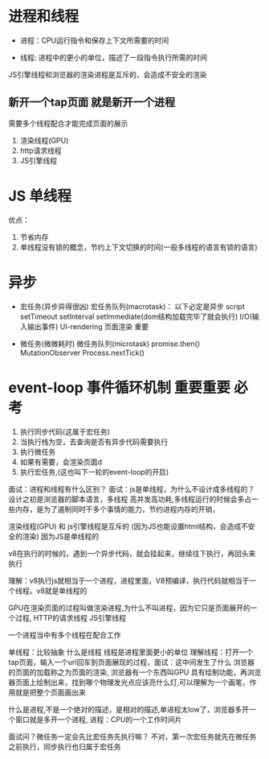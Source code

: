 # 进程和线程

- 进程：CPU运行指令和保存上下文所需要的时间

- 线程: 进程中的更小的单位，描述了一段指令执行所需的时间

JS引擎线程和浏览器的渲染进程是互斥的，会造成不安全的渲染

## 新开一个tap页面 就是新开一个进程
需要多个线程配合才能完成页面的展示
1. 渲染线程(GPU)
2. http请求线程
3. JS引擎线程

# JS 单线程
优点：
1. 节省内存
2. 单线程没有锁的概念，节约上下文切换的时间(一般多线程的语言有锁的语言)

# 异步
- 宏任务(异步异得很凶)
    宏任务队列(macrotask)：
    以下必定是异步
    script
    setTimeout
    setInterval
    setImmediate(dom结构加载完毕了就会执行)
    I/O(输入输出事件)
    UI-rendering 页面渲染 重要

- 微任务(微微耗时)
    微任务队列(microtask)
    promise.then()
    MutationObserver
    Process.nextTick()

# event-loop 事件循环机制 重要重要 必考
1. 执行同步代码(这属于宏任务)
2. 当执行栈为空，去查询是否有异步代码需要执行
3. 执行微任务
4. 如果有需要，会渲染页面d
5. 执行宏任务,(这也叫下一轮的event-loop的开启)

面试：进程和线程有什么区别？
面试：js是单线程，为什么不设计成多线程的？
设计之初是浏览器的脚本语言，多线程 高并发高功耗,多线程运行的时候会多占一些内存，是为了遏制同时干多个事情的能力，节约进程内存的开销，

渲染线程(GPU) 和 js引擎线程是互斥的 (因为JS也能设置html结构，会造成不安全的渲染)
因为JS是单线程的

v8在执行的时候的，遇到一个异步代码，就会挂起来，继续往下执行，再回头来执行

理解：v8执行js就相当于一个进程，进程里面，V8预编译，执行代码就相当于一个线程。v8就是单线程的

GPU在渲染页面的过程叫做渲染进程,为什么不叫进程，因为它只是页面展开的一个过程,
HTTP的请求线程
JS引擎线程

一个进程当中有多个线程在配合工作

单线程：比较抽象
什么是线程
线程是进程里面更小的单位
理解线程：打开一个tap页面，输入一个url回车到页面展现的过程，面试：这中间发生了什么
浏览器的页面的加载称之为页面的渲染,
浏览器有一个东西叫GPU 具有绘制功能，再浏览器页面上绘制出来，找到哪个物理发光点应该亮什么灯,可以理解为一个画笔，作用就是把整个页面画出来

什么是进程,不是一个绝对的描述，是相对的描述,单进程太low了，浏览器多开一个窗口就是多开一个进程,
进程：CPU的一个工作时间片

面试问？微任务一定会先比宏任务先执行嘛？
不对，第一次宏任务就先在微任务之前执行，同步执行也归属于宏任务